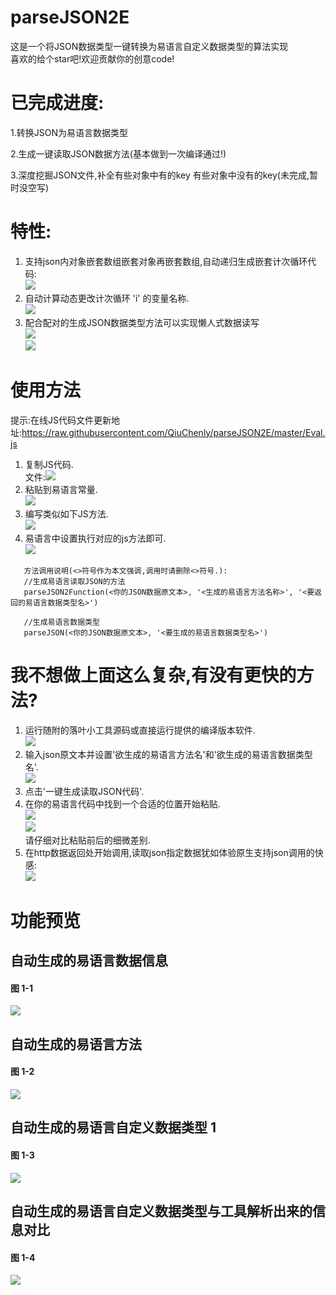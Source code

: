 # parseJSON2E
这是一个将JSON数据类型一键转换为易语言自定义数据类型的算法实现<br>
喜欢的给个star吧!欢迎贡献你的创意code!<br>

# 已完成进度:

1.转换JSON为易语言数据类型

2.生成一键读取JSON数据方法(基本做到一次编译通过!)

3.深度挖掘JSON文件,补全有些对象中有的key 有些对象中没有的key(未完成,暂时没空写)

# 特性:
1. 支持json内对象嵌套数组嵌套对象再嵌套数组,自动递归生成嵌套计次循环代码:<br>![](dualIterator.png)
2. 自动计算动态更改计次循环 'i' 的变量名称.<br>![](react.png)
3. 配合配对的生成JSON数据类型方法可以实现懒人式数据读写<br>![](onekey1.png)<br>![](onekey2.png)

# 使用方法
提示:在线JS代码文件更新地址:https://raw.githubusercontent.com/QiuChenly/parseJSON2E/master/Eval.js
1. 复制JS代码.<br>
   文件:![](Eval.js.png)
2. 粘贴到易语言常量.<br>![](QQ20190126-122727.png)
3. 编写类似如下JS方法.<br>![](ide_code.png)
4. 易语言中设置执行对应的js方法即可.<br>![](idea_code.png)
````
   方法调用说明(<>符号作为本文强调,调用时请删除<>符号.):
   //生成易语言读取JSON的方法
   parseJSON2Function(<你的JSON数据原文本>, '<生成的易语言方法名称>', '<要返回的易语言数据类型名>')
   
   //生成易语言数据类型
   parseJSON(<你的JSON数据原文本>, '<要生成的易语言数据类型名>')
````

# 我不想做上面这么复杂,有没有更快的方法?
1. 运行随附的落叶小工具源码或直接运行提供的编译版本软件.<br>![](luoyecode.png)
2. 输入json原文本并设置'欲生成的易语言方法名'和'欲生成的易语言数据类型名'.<br>![](onekey3.png)
3. 点击'一键生成读取JSON代码'.
4. 在你的易语言代码中找到一个合适的位置开始粘贴.<br>![](ctrlvn.png)<br>![](ctrlvy.png)<br>请仔细对比粘贴前后的细微差别.
5. 在http数据返回处开始调用,读取json指定数据犹如体验原生支持json调用的快感:<br>![](readjson.png)

# 功能预览
## 自动生成的易语言数据信息
#### 图 1-1 
![](WX20190126-010005.png)

## 自动生成的易语言方法
#### 图 1-2 
![](WX20190126-010221.png)

## 自动生成的易语言自定义数据类型 1
#### 图 1-3 
![](WX20190126-010247.png)

## 自动生成的易语言自定义数据类型与工具解析出来的信息对比
#### 图 1-4 
![](WX20190126-010330.png)